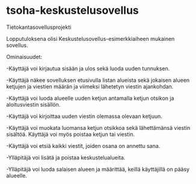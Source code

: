 # tsoha-keskustelusovellus
Tietokantasovellusprojekti


Lopputuloksena olisi Keskustelusovellus-esimerkkiaiheen mukainen sovellus.

Ominaisuudet:

-Käyttäjä voi kirjautua sisään ja ulos sekä luoda uuden tunnuksen.

-Käyttäjä näkee sovelluksen etusivulla listan alueista sekä jokaisen alueen ketjujen ja viestien määrän ja viimeksi lähetetyn viestin ajankohdan.

-Käyttäjä voi luoda alueelle uuden ketjun antamalla ketjun otsikon ja aloitusviestin sisällön.

-Käyttäjä voi kirjoittaa uuden viestin olemassa olevaan ketjuun.

-Käyttäjä voi muokata luomansa ketjun otsikkoa sekä lähettämänsä viestin sisältöä. Käyttäjä voi myös poistaa ketjun tai viestin.

-Käyttäjä voi etsiä kaikki viestit, joiden osana on annettu sana.

-Ylläpitäjä voi lisätä ja poistaa keskustelualueita.

-Ylläpitäjä voi luoda salaisen alueen ja määrittää, keillä käyttäjillä on pääsy alueelle.
